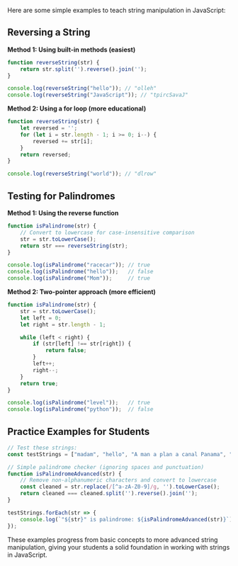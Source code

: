 Here are some simple examples to teach string manipulation in JavaScript:

## Reversing a String

**Method 1: Using built-in methods (easiest)**
```javascript
function reverseString(str) {
    return str.split('').reverse().join('');
}

console.log(reverseString("hello")); // "olleh"
console.log(reverseString("JavaScript")); // "tpircSavaJ"
```

**Method 2: Using a for loop (more educational)**
```javascript
function reverseString(str) {
    let reversed = '';
    for (let i = str.length - 1; i >= 0; i--) {
        reversed += str[i];
    }
    return reversed;
}

console.log(reverseString("world")); // "dlrow"
```

## Testing for Palindromes

**Method 1: Using the reverse function**
```javascript
function isPalindrome(str) {
    // Convert to lowercase for case-insensitive comparison
    str = str.toLowerCase();
    return str === reverseString(str);
}

console.log(isPalindrome("racecar")); // true
console.log(isPalindrome("hello"));   // false
console.log(isPalindrome("Mom"));     // true
```

**Method 2: Two-pointer approach (more efficient)**
```javascript
function isPalindrome(str) {
    str = str.toLowerCase();
    let left = 0;
    let right = str.length - 1;

    while (left < right) {
        if (str[left] !== str[right]) {
            return false;
        }
        left++;
        right--;
    }
    return true;
}

console.log(isPalindrome("level"));   // true
console.log(isPalindrome("python"));  // false
```

## Practice Examples for Students

```javascript
// Test these strings:
const testStrings = ["madam", "hello", "A man a plan a canal Panama", "race a car", ""];

// Simple palindrome checker (ignoring spaces and punctuation)
function isPalindromeAdvanced(str) {
    // Remove non-alphanumeric characters and convert to lowercase
    const cleaned = str.replace(/[^a-zA-Z0-9]/g, '').toLowerCase();
    return cleaned === cleaned.split('').reverse().join('');
}

testStrings.forEach(str => {
    console.log(`"${str}" is palindrome: ${isPalindromeAdvanced(str)}`);
});
```

These examples progress from basic concepts to more advanced string manipulation, giving your students a solid foundation in working with strings in JavaScript.